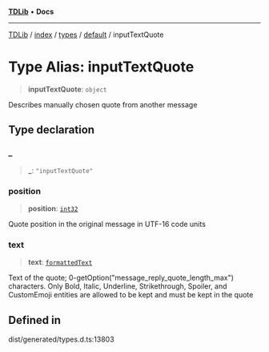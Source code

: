 [**TDLib**](../../../../../../README.md) • **Docs**

***

[TDLib](../../../../../../modules.md) / [index](../../../../../README.md) / [types](../../../README.md) / [default](../README.md) / inputTextQuote

# Type Alias: inputTextQuote

> **inputTextQuote**: `object`

Describes manually chosen quote from another message

## Type declaration

### \_

> **\_**: `"inputTextQuote"`

### position

> **position**: [`int32`](int32.md)

Quote position in the original message in UTF-16 code units

### text

> **text**: [`formattedText`](formattedText.md)

Text of the quote; 0-getOption("message_reply_quote_length_max") characters. Only Bold, Italic, Underline, Strikethrough, Spoiler, and CustomEmoji entities are allowed to be kept and must be kept in the quote

## Defined in

dist/generated/types.d.ts:13803
